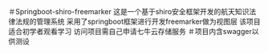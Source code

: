 ＃Springboot-shiro-freemarker
这是一个基于shiro安全框架开发的航天知识法律法规的管理系统
采用了springboot框架进行开发freemarker做为视图层
该项目适合初学者观看学习 
访问项目需自己申请七牛云存储服务
＃项目内含swagger以供测设
